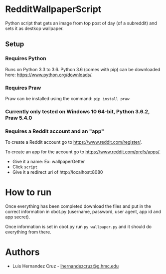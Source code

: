 # RedditWallpaperScript
Python script that gets an image from top post of day (of a subreddit) and sets it as destkop wallpaper. 

## Setup
### Requires Python
Runs on Python 3.3 to 3.6. Python 3.6 (comes with pip) can be downloaded here: https://www.python.org/downloads/.
### Requires Praw
Praw can be installed using the command: `pip install praw`

### Currently only tested on Windows 10 64-bit, Python 3.6.2, Praw 5.4.0


### Requires a Reddit account and an "app"
To create a Reddit account go to https://www.reddit.com/register/. 

To create an app for the account go to https://www.reddit.com/prefs/apps/.
- Give it a name: Ex: wallpaperGetter
- Click `script`
- Give it a redirect uri of http://localhost:8080

# How to run
Once everything has been completed download the files and put in the correct information in obot.py (username, password, user agent, app id and app secret).

Once information is set in obot.py run `py wallpaper.py` and it should do everything from there.

# Authors
* Luis Hernandez Cruz - lhernandezcruz@g.hmc.edu
